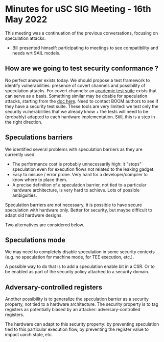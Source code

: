 # Minutes for uSC SIG Meeting - 16th May 2022

This meeting was a continuation of the previous conversations, focusing on speculation attacks.

- Bill presented himself: participating to meetings to see compatibility and needs wrt SAIL models.

## How are we going to test security conformance ?

No perfect answer exists today. We should propose a test framework to identify vulnerabilities: presence of covert channels and possibility of speculation attacks.
For covert channels: an [academic test suite](https://gitlab.inria.fr/rlasherm/timesecbench) exists that can serve as a basis.
Something similar may be doable for speculation attacks, starting from the [doc here](https://github.com/riscv-admin/uarch-side-channels/blob/main/docs/transient_implementer_guide.adoc). Need to contact BOOM authors to see if they have a security test suite.
These tools are very limited: we test only the security vulnerabilities that we already know + the tests will need to be (probably) adapted to each hardware implementation. Still, this is a step in the right direction.

## Speculations barriers

We identified several problems with speculation barriers as they are currently used.
- The performance cost is probably unnecessarily high: it "stops" speculation even for execution flows not related to the leaking gadget.
- Easy to misuse / error prone. Very hard for a developer/compiler to know where to place them.
- A precise definition of a speculation barrier, not tied to a particular hardware architecture, is very hard to achieve.
Lots of possible ambiguities.

Speculation barriers are not necessary, it is possible to have secure speculation with hardware only. Better for security, but maybe difficult to adapt old hardware designs.

Two alternatives are considered below.

## Speculations mode

We may need to completely disable speculation in some security contexts (e.g. no speculation for machine mode, for TEE execution, etc.).

A possible way to do that is to add a speculation enable bit in a CSR.
Or to be enabled as part of the security policy attached to a security domain.

## Adversary-controlled registers

Another possibility is to generalize the speculation barrier as a security property, not tied to a hardware architecture.
The security property is to tag registers as potentially biased by an attacker: adversary-controlled registers.

The hardware can adapt to this security property: by preventing speculation tied to this particular execution flow, by preventing the register value to impact uarch state, etc.
